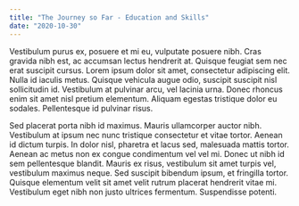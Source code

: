 ```yaml
---
title: "The Journey so Far - Education and Skills"
date: "2020-10-30"
---
```


Vestibulum purus ex, posuere et mi eu, vulputate posuere nibh. Cras gravida nibh est, ac accumsan lectus hendrerit at. Quisque feugiat sem nec erat suscipit cursus. Lorem ipsum dolor sit amet, consectetur adipiscing elit. Nulla id iaculis metus. Quisque vehicula augue odio, suscipit suscipit nisl sollicitudin id. Vestibulum at pulvinar arcu, vel lacinia urna. Donec rhoncus enim sit amet nisl pretium elementum. Aliquam egestas tristique dolor eu sodales. Pellentesque id pulvinar risus.

Sed placerat porta nibh id maximus. Mauris ullamcorper auctor nibh. Vestibulum at ipsum nec nunc tristique consectetur et vitae tortor. Aenean id dictum turpis. In dolor nisl, pharetra et lacus sed, malesuada mattis tortor. Aenean ac metus non ex congue condimentum vel vel mi. Donec ut nibh id sem pellentesque blandit. Mauris ex risus, vestibulum sit amet turpis vel, vestibulum maximus neque. Sed suscipit bibendum ipsum, et fringilla tortor. Quisque elementum velit sit amet velit rutrum placerat hendrerit vitae mi. Vestibulum eget nibh non justo ultrices fermentum. Suspendisse potenti.
